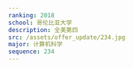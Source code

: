 ```yaml
---
ranking: 2018
school: 哥伦比亚大学
description: 全美第四
src: /assets/offer_update/234.jpg
major: 计算机科学
sequence: 234
---
```


